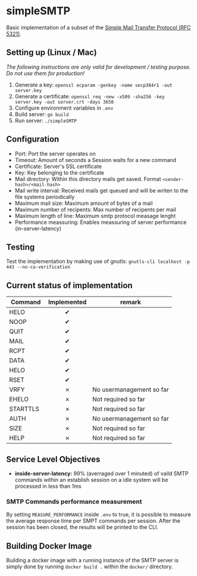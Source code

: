 # simpleSMTP
Basic implementation of a subset of the [Simple Mail Transfer Protocol (RFC 5321)](https://tools.ietf.org/html/rfc5321).

## Setting up (Linux / Mac)
*The following instructions are only valid for development / testing purpose. Do not use them for production!*
1. Generate a key: `openssl ecparam -genkey -name secp384r1 -out server.key`
2. Generate a certificate: `openssl req -new -x509 -sha256 -key server.key -out server.crt -days 3650`
3. Configure environment variables in `.env`
4. Build server: `go build`
5. Run server: `./simpleSMTP`

## Configuration
* Port: Port the server operates on
* Timeout: Amount of seconds a Session waits for a new command
* Certificate: Server's SSL certificate
* Key: Key belonging to the certificate
* Mail directory: Within this directory mails get saved. Format `<sender-hash>/<mail-hash>`
* Mail write interval: Received mails get queued and will be writen to the file systems periodically
* Maximum mail size: Maximum amount of bytes of a mail
* Maximum number of recipents: Max number of recipents per mail
* Maximum length of line: Maximum smtp protocol measage lenght
* Performance meassuring: Enables meassuring of server performance (in-server-latency)

## Testing
Test the implementation by making use of gnutls: `gnutls-cli localhost -p 443 --no-ca-verification`

## Current status of implementation

| Command       | Implemented   |           remark         |
| ------------- |:-------------:| -------------------------|
| HELO          |       ✔       |                          |
| NOOP          |       ✔       |                          |
| QUIT          |       ✔       |                          |
| MAIL          |       ✔       |                          |
| RCPT          |       ✔       |                          |
| DATA          |       ✔       |                          |
| HELO          |       ✔       |                          |
| RSET          |       ✔       |                          |
| VRFY          |       ✗       | No usermanagement so far |
| EHELO         |       ✗       | Not required so far      | 
| STARTTLS      |       ✗       | Not required so far      | 
| AUTH          |       ✗       | No usermanagement so far |
| SIZE          |       ✗       | Not required so far      | 
| HELP          |       ✗       | Not required so far      | 


## Service Level Objectives
- __inside-server-latency:__ 99% (averraged over 1 minuted) of vaild SMTP commands within an establish session on a idle system will be processed in less than 1ms

### SMTP Commands performance measurement
By setting `MEASURE_PERFORMANCE` inside `.env` to true, it is possible to measure the average response time per SMPT commands per session. After the session has been closed, the results will be printed to the CLI.

## Building Docker Image
Building a docker image with a running instance of the SMTP server is simply done by running `docker build .` within the `docker/` directory.

